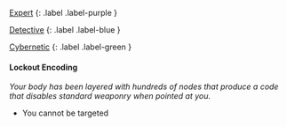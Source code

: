 
[Expert](Game/Progress#Expert)
{: .label .label-purple }

[Detective](Game/Detective)
{: .label .label-blue }

[Cybernetic](Game/Progress#Cybernetic)
{: .label .label-green }
#### Lockout Encoding
*Your body has been layered with hundreds of nodes that produce a code that disables standard weaponry when pointed at you.*
* You cannot be targeted 

